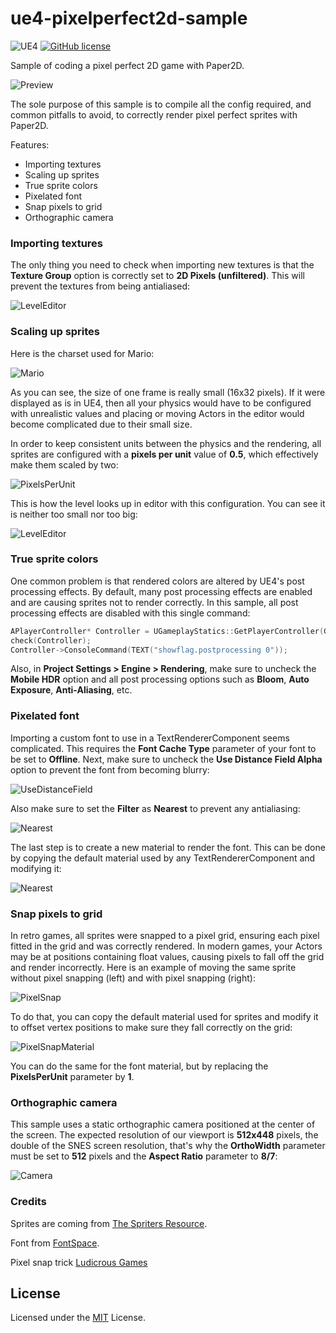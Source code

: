 # ue4-pixelperfect2d-sample

![UE4](https://img.shields.io/badge/UE4-4.25+-blue)
[![GitHub license](https://img.shields.io/badge/license-MIT-blue.svg)](https://raw.githubusercontent.com/Nauja/ue4-jetpack-sample/master/LICENSE)

Sample of coding a pixel perfect 2D game with Paper2D.

![Preview](https://github.com/Nauja/ue4-pixelperfect2d-sample/raw/master/docs/preview.gif)

The sole purpose of this sample is to compile all the config required, and common
pitfalls to avoid, to correctly render pixel perfect sprites with Paper2D.

Features:
  * Importing textures
  * Scaling up sprites
  * True sprite colors
  * Pixelated font
  * Snap pixels to grid
  * Orthographic camera

### Importing textures

The only thing you need to check when importing new textures is that the **Texture Group** option is correctly set to
**2D Pixels (unfiltered)**. This will prevent the textures from being antialiased:

![LevelEditor](https://github.com/Nauja/ue4-pixelperfect2d-sample/raw/master/docs/editor-texturegroup.png)

### Scaling up sprites

Here is the charset used for Mario:

![Mario](https://github.com/Nauja/ue4-pixelperfect2d-sample/raw/master/Content/Textures/T_Mario.png)

As you can see, the size of one frame is really small (16x32 pixels). If it were displayed as is
in UE4, then all your physics would have to be configured with unrealistic values and placing or moving
Actors in the editor would become complicated due to their small size.

In order to keep consistent units between the physics and the rendering, all sprites are configured with a **pixels per unit** value of **0.5**, which effectively make them scaled by two:

![PixelsPerUnit](https://github.com/Nauja/ue4-pixelperfect2d-sample/raw/master/docs/editor-pixelsperunit.png)

This is how the level looks up in editor with this configuration. You can see it is neither too small nor too big:

![LevelEditor](https://github.com/Nauja/ue4-pixelperfect2d-sample/raw/master/docs/editor-preview.png)

### True sprite colors

One common problem is that rendered colors are altered by UE4's post processing effects.
By default, many post processing effects are enabled and are causing sprites
not to render correctly. In this sample, all post processing effects are disabled
with this single command:

```cpp
APlayerController* Controller = UGameplayStatics::GetPlayerController(GetWorld(), 0);
check(Controller);
Controller->ConsoleCommand(TEXT("showflag.postprocessing 0"));
```

Also, in **Project Settings > Engine > Rendering**, make sure to uncheck the **Mobile HDR** option and all post processing options such as **Bloom**, **Auto Exposure**, **Anti-Aliasing**, etc.

### Pixelated font

Importing a custom font to use in a TextRendererComponent seems complicated. This requires
the **Font Cache Type** parameter of your font to be set to **Offline**. Next, make
sure to uncheck the **Use Distance Field Alpha** option to prevent the font from becoming blurry:

![UseDistanceField](https://github.com/Nauja/ue4-pixelperfect2d-sample/raw/master/docs/editor-usedistancefield.png)

Also make sure to set the **Filter** as **Nearest** to prevent any antialiasing:

![Nearest](https://github.com/Nauja/ue4-pixelperfect2d-sample/raw/master/docs/editor-nearest.png)

The last step is to create a new material to render the font. This can be done by copying the default material
used by any TextRendererComponent and modifying it:

![Nearest](https://github.com/Nauja/ue4-pixelperfect2d-sample/raw/master/docs/editor-fontmaterial.png)

### Snap pixels to grid

In retro games, all sprites were snapped to a pixel grid, ensuring each pixel fitted in the grid and was correctly rendered.
In modern games, your Actors may be at positions containing float values, causing pixels to fall off the grid and render
incorrectly. Here is an example of moving the same sprite without pixel snapping (left) and with pixel snapping (right):

![PixelSnap](https://github.com/Nauja/ue4-pixelperfect2d-sample/raw/master/docs/editor-pixelsnap.gif)

To do that, you can copy the default material used for sprites and modify it to offset vertex positions to make
sure they fall correctly on the grid:

![PixelSnapMaterial](https://github.com/Nauja/ue4-pixelperfect2d-sample/raw/master/docs/editor-pixelsnapmaterial.png)

You can do the same for the font material, but by replacing the **PixelsPerUnit** parameter by **1**.

### Orthographic camera

This sample uses a static orthographic camera positioned at the center of the screen. The expected resolution of our viewport is
**512x448** pixels, the double of the SNES screen resolution, that's why the **OrthoWidth** parameter must be set to **512** pixels and
the **Aspect Ratio** parameter to **8/7**:

![Camera](https://github.com/Nauja/ue4-pixelperfect2d-sample/raw/master/docs/editor-camera.png)

### Credits

Sprites are coming from [The Spriters Resource](https://www.spriters-resource.com/).

Font from [FontSpace](https://www.fontspace.com/atlantis-international-font-f31357).

Pixel snap trick [Ludicrous Games](https://weareludicrous.com/blog/2018/3-tricks-to-improve-pixel-art-rendering-in-ue4/)

## License

Licensed under the [MIT](LICENSE) License.
